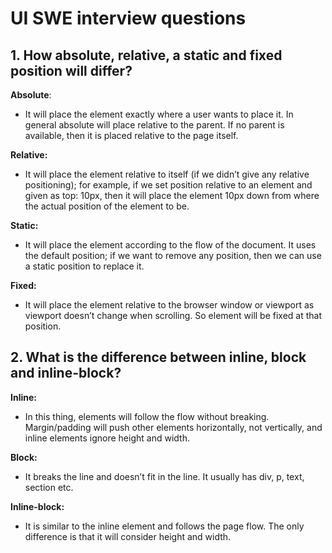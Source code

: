 # UI SWE interview questions

## 1. How absolute, relative, a static and fixed position will differ?

**Absolute**: 
- It will place the element exactly where a user wants to place it. In general absolute will place relative to the parent. 
If no parent is available, then it is placed relative to the page itself.

**Relative:** 
- It will place the element relative to itself (if we didn’t give any relative positioning); 
for example, if we set position relative to an element and given as top: 10px, 
then it will place the element 10px down from where the actual position of the element to be.

**Static:** 
- It will place the element according to the flow of the document. 
It uses the default position; if we want to remove any position, then we can use a static position to replace it.

**Fixed:** 
- It will place the element relative to the browser window or viewport as viewport doesn’t change when scrolling. 
So element will be fixed at that position.


## 2. What is the difference between inline, block and inline-block?
**Inline:**
- In this thing, elements will follow the flow without breaking. Margin/padding will push other elements horizontally, not vertically, and inline elements ignore height and width.

**Block:** 
- It breaks the line and doesn’t fit in the line. It usually has div, p, text, section etc.

**Inline-block:**
- It is similar to the inline element and follows the page flow. The only difference is that it will consider height and width.
